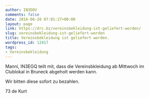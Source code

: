 ```yaml
---
author: IN3DOV
comments: false
date: 2016-06-28 07:01:27+00:00
layout: page
link: https://drc.bz/vereinsbekleidung-ist-geliefert-worden/
slug: vereinsbekleidung-ist-geliefert-worden
title: Vereinsbekleidung ist geliefert worden.
wordpress_id: 12417
tags:
- Vereinsbekleidung
---
```


Manni, IN3EGQ teilt mit, dass die Vereinsbkleidung ab Mittwoch im Clublokal in Bruneck abgeholt werden kann.

Wir bitten diese sofort zu bezahlen.

73 de Kurt
